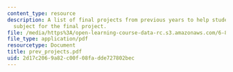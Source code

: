 ```yaml
---
content_type: resource
description: A list of final projects from previous years to help students pick a
  subject for the final project.
file: /media/https%3A/open-learning-course-data-rc.s3.amazonaws.com/6-824-distributed-computer-systems-engineering-spring-2006/2d17c2069a82c00f08fadde727802bec_prev_projects.pdf
file_type: application/pdf
resourcetype: Document
title: prev_projects.pdf
uid: 2d17c206-9a82-c00f-08fa-dde727802bec
---
```

